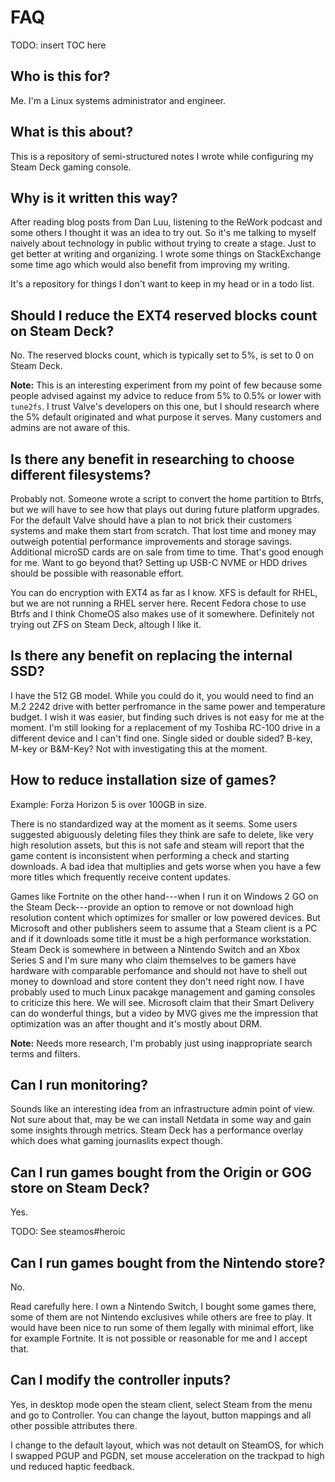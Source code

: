 # FAQ

TODO: insert TOC here


## Who is this for?

Me. I'm a Linux systems administrator and engineer.


## What is this about?

This is a repository of semi-structured notes I wrote while configuring my Steam
Deck gaming console.


## Why is it written this way?

After reading blog posts from Dan Luu, listening to the ReWork podcast and some
others I thought it was an idea to try out. So it's me talking to myself
naively about technology in public without trying to create a stage. Just to
get better at writing and organizing. I wrote some things on StackExchange some
time ago which would also benefit from improving my writing.

It's a repository for things I don't want to keep in my head or in a todo list.


## Should I reduce the EXT4 reserved blocks count on Steam Deck?

No. The reserved blocks count, which is typically set to 5%, is set to 0 on
Steam Deck.

**Note:** This is an interesting experiment from my point of few because some
people advised against my advice to reduce from 5% to 0.5% or lower with
`tune2fs`. I trust Valve's developers on this one, but I should research where
the 5% default originated and what purpose it serves. Many customers and admins
are not aware of this.


## Is there any benefit in researching to choose different filesystems?

Probably not. Someone wrote a script to convert the home partition to Btrfs, but
we will have to see how that plays out during future platform upgrades. For the
default Valve should have a plan to not brick their customers systems and make
them start from scratch. That lost time and money may outweigh potential
performance improvements and storage savings. Additional microSD cards are on
sale from time to time. That's good enough for me. Want to go beyond that?
Setting up USB-C NVME or HDD drives should be possible with reasonable effort.

You can do encryption with EXT4 as far as I know. XFS is default for RHEL, but
we are not running a RHEL server here. Recent Fedora chose to use Btrfs and I
think ChomeOS also makes use of it somewhere. Definitely not trying out ZFS on
Steam Deck, altough I like it.


## Is there any benefit on replacing the internal SSD?

I have the 512 GB model. While you could do it, you would need to find an M.2
2242 drive with better perfromance in the same power and temperature budget. I
wish it was easier, but finding such drives is not easy for me at the moment.
I'm still looking for a replacement of my Toshiba RC-100 drive in a different
device and I can't find one. Single sided or double sided? B-key, M-key or
B&M-Key? Not with investigating this at the moment.


## How to reduce installation size of games?

Example: Forza Horizon 5 is over 100GB in size.

There is no standardized way at the moment as it seems. Some users suggested
abiguously deleting files they think are safe to delete, like very high
resolution assets, but this is not safe and steam will report that the game
content is inconsistent when performing a check and starting downloads. A bad
idea that multiplies and gets worse when you have a few more titles which
frequently receive content updates.

Games like Fortnite on the other hand---when I run it on Windows 2 GO on the
Steam Deck---provide an option to remove or not download high resolution content
which optimizes for smaller or low powered devices. But Microsoft and other
publishers seem to assume that a Steam client is a PC and if it downloads some
title it must be a high performance workstation. Steam Deck is somewhere in
between a Nintendo Switch and an Xbox Series S and I'm sure many who claim
themselves to be gamers have hardware with comparable perfomance and should not
have to shell out money to download and store content they don't need right now.
I have probably used to much Linux pacakge management and gaming consoles to
criticize this here. We will see. Microsoft claim that their Smart Delivery can
do wonderful things, but a video by MVG gives me the impression that
optimization was an after thought and it's mostly about DRM.

**Note:** Needs more research, I'm probably just using inappropriate search
terms and filters.


## Can I run monitoring?

Sounds like an interesting idea from an infrastructure admin point of view. Not
sure about that, may be we can install Netdata in some way and gain some
insights through metrics. Steam Deck has a performance overlay which does what
gaming journaslits expect though.


## Can I run games bought from the Origin or GOG store on Steam Deck?

Yes.

TODO: See steamos#heroic


## Can I run games bought from the Nintendo store?

No.

Read carefully here. I own a Nintendo Switch, I bought some games there, some of
them are not Nintendo exclusives while others are free to play. It would have
been nice to run some of them legally with minimal effort, like for example
Fortnite. It is not possible or reasonable for me and I accept that.


## Can I modify the controller inputs?

Yes, in desktop mode open the steam client, select Steam from the menu and go to
Controller. You can change the layout, button mappings and all other possible
attributes there.

I change to the default layout, which was not detault on SteamOS, for which I
swapped PGUP and PGDN, set mouse acceleration on the trackpad to high und
reduced haptic feedback.
